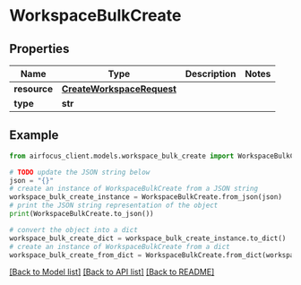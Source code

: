 # WorkspaceBulkCreate


## Properties

Name | Type | Description | Notes
------------ | ------------- | ------------- | -------------
**resource** | [**CreateWorkspaceRequest**](CreateWorkspaceRequest.md) |  | 
**type** | **str** |  | 

## Example

```python
from airfocus_client.models.workspace_bulk_create import WorkspaceBulkCreate

# TODO update the JSON string below
json = "{}"
# create an instance of WorkspaceBulkCreate from a JSON string
workspace_bulk_create_instance = WorkspaceBulkCreate.from_json(json)
# print the JSON string representation of the object
print(WorkspaceBulkCreate.to_json())

# convert the object into a dict
workspace_bulk_create_dict = workspace_bulk_create_instance.to_dict()
# create an instance of WorkspaceBulkCreate from a dict
workspace_bulk_create_from_dict = WorkspaceBulkCreate.from_dict(workspace_bulk_create_dict)
```
[[Back to Model list]](../README.md#documentation-for-models) [[Back to API list]](../README.md#documentation-for-api-endpoints) [[Back to README]](../README.md)


